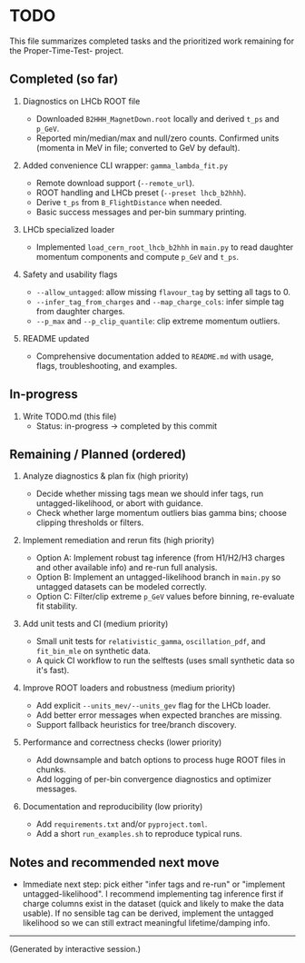# TODO

This file summarizes completed tasks and the prioritized work remaining for the Proper-Time-Test- project.

## Completed (so far)

1. Diagnostics on LHCb ROOT file
   - Downloaded `B2HHH_MagnetDown.root` locally and derived `t_ps` and `p_GeV`.
   - Reported min/median/max and null/zero counts. Confirmed units (momenta in MeV in file; converted to GeV by default).

2. Added convenience CLI wrapper: `gamma_lambda_fit.py`
   - Remote download support (`--remote_url`).
   - ROOT handling and LHCb preset (`--preset lhcb_b2hhh`).
   - Derive `t_ps` from `B_FlightDistance` when needed.
   - Basic success messages and per-bin summary printing.

3. LHCb specialized loader
   - Implemented `load_cern_root_lhcb_b2hhh` in `main.py` to read daughter momentum components and compute `p_GeV` and `t_ps`.

4. Safety and usability flags
   - `--allow_untagged`: allow missing `flavour_tag` by setting all tags to 0.
   - `--infer_tag_from_charges` and `--map_charge_cols`: infer simple tag from daughter charges.
   - `--p_max` and `--p_clip_quantile`: clip extreme momentum outliers.

5. README updated
   - Comprehensive documentation added to `README.md` with usage, flags, troubleshooting, and examples.

## In-progress

1. Write TODO.md (this file)
   - Status: in-progress -> completed by this commit

## Remaining / Planned (ordered)

1. Analyze diagnostics & plan fix (high priority)
   - Decide whether missing tags mean we should infer tags, run untagged-likelihood, or abort with guidance.
   - Check whether large momentum outliers bias gamma bins; choose clipping thresholds or filters.

2. Implement remediation and rerun fits (high priority)
   - Option A: Implement robust tag inference (from H1/H2/H3 charges and other available info) and re-run full analysis.
   - Option B: Implement an untagged-likelihood branch in `main.py` so untagged datasets can be modeled correctly.
   - Option C: Filter/clip extreme `p_GeV` values before binning, re-evaluate fit stability.

3. Add unit tests and CI (medium priority)
   - Small unit tests for `relativistic_gamma`, `oscillation_pdf`, and `fit_bin_mle` on synthetic data.
   - A quick CI workflow to run the selftests (uses small synthetic data so it's fast).

4. Improve ROOT loaders and robustness (medium priority)
   - Add explicit `--units_mev/--units_gev` flag for the LHCb loader.
   - Add better error messages when expected branches are missing.
   - Support fallback heuristics for tree/branch discovery.

5. Performance and correctness checks (lower priority)
   - Add downsample and batch options to process huge ROOT files in chunks.
   - Add logging of per-bin convergence diagnostics and optimizer messages.

6. Documentation and reproducibility (low priority)
   - Add `requirements.txt` and/or `pyproject.toml`.
   - Add a short `run_examples.sh` to reproduce typical runs.

## Notes and recommended next move

- Immediate next step: pick either "infer tags and re-run" or "implement untagged-likelihood". I recommend implementing tag inference first if charge columns exist in the dataset (quick and likely to make the data usable). If no sensible tag can be derived, implement the untagged likelihood so we can still extract meaningful lifetime/damping info.

---

(Generated by interactive session.)
